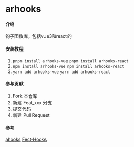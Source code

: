# arhooks

#### 介绍
钩子函数库，包括vue3和react的


#### 安装教程

1.  `pnpm install arhooks-vue` `pnpm install arhooks-react`
2.  `npm install arhooks-vue` `npm install arhooks-react`
3.  `yarn add arhooks-vue` `yarn add arhooks-react`

#### 参与贡献

1.  Fork 本仓库
2.  新建 Feat_xxx 分支
3.  提交代码
4.  新建 Pull Request

#### 参考

[ahooks](https://github.com/alibaba/hooks)
[Fect-Hooks](https://github.com/XeryYue/fect/tree/master/packages/vue-hooks)
